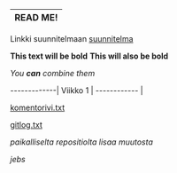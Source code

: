 READ ME!     | 
------------ |

Linkki suunnitelmaan 
[suunnitelma](https://github.com/hunnak/ot-harjoitusty-/blob/master/dokumentointi/suunnitelma.md)


**This text will be bold**
__This will also be bold__

_You **can** combine them_

-------------|
Viikko 1     | 
------------ |

[komentorivi.txt](https://github.com/hunnak/ot-harjoitusty-/blob/master/laskarit/viikko1/komentorivi.txt)
        
        
[gitlog.txt](https://github.com/hunnak/ot-harjoitusty-/blob/master/laskarit/viikko1/gitlog.txt)
      
*paikalliselta repositiolta lisaa muutosta*

*jebs*
